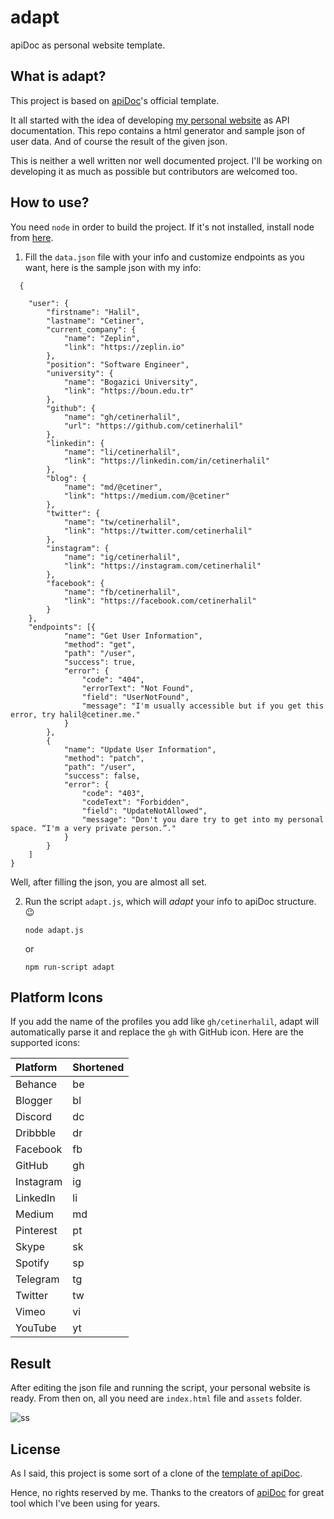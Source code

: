 # adapt
apiDoc as personal website template.

## What is adapt?

This project is based on [apiDoc](http://apidocjs.com/)'s official template.

It all started with the idea of developing [my personal website](http://halil.cetiner.me) as API documentation. This repo contains a html generator and sample json of user data. And of course the result of the given json.

This is neither a well written nor well documented project. I'll be working on developing it as much as possible but contributors are welcomed too.

## How to use?
You need `node` in order to build the project. If it's not installed, install node from [here](https://nodejs.org/en/download/).

1. Fill the `data.json` file with your info and customize endpoints as you want, here is the sample json with my info:
```
  {

    "user": {
        "firstname": "Halil",
        "lastname": "Cetiner",
        "current_company": {
            "name": "Zeplin",
            "link": "https://zeplin.io"
        },
        "position": "Software Engineer",
        "university": {
            "name": "Bogazici University",
            "link": "https://boun.edu.tr"
        },
        "github": {
            "name": "gh/cetinerhalil",
            "url": "https://github.com/cetinerhalil"
        },
        "linkedin": {
            "name": "li/cetinerhalil",
            "link": "https://linkedin.com/in/cetinerhalil"
        },
        "blog": {
            "name": "md/@cetiner",
            "link": "https://medium.com/@cetiner"
        },
        "twitter": {
            "name": "tw/cetinerhalil",
            "link": "https://twitter.com/cetinerhalil"
        },
        "instagram": {
            "name": "ig/cetinerhalil",
            "link": "https://instagram.com/cetinerhalil"
        },
        "facebook": {
            "name": "fb/cetinerhalil",
            "link": "https://facebook.com/cetinerhalil"
        }
    },
    "endpoints": [{
            "name": "Get User Information",
            "method": "get",
            "path": "/user",
            "success": true,
            "error": {
                "code": "404",
                "errorText": "Not Found",
                "field": "UserNotFound",
                "message": "I'm usually accessible but if you get this error, try halil@cetiner.me."
            }
        },
        {
            "name": "Update User Information",
            "method": "patch",
            "path": "/user",
            "success": false,
            "error": {
                "code": "403",
                "codeText": "Forbidden",
                "field": "UpdateNotAllowed",
                "message": "Don't you dare try to get into my personal space. “I'm a very private person.”."
            }
        }
    ]
}

```
Well, after filling the json, you are almost all set.

2. Run the script `adapt.js`, which will _adapt_ your info to apiDoc structure. 😉
   ```
   node adapt.js
   ```
   or
   
   ```
   npm run-script adapt
   ```

## Platform Icons

If you add the name of the profiles you add like `gh/cetinerhalil`, adapt will automatically parse it and replace the `gh` with GitHub icon. Here are the supported icons:

| Platform | Shortened |
|:-----------|:-----------|
| Behance | be |
| Blogger | bl |
| Discord | dc |
| Dribbble | dr |
| Facebook | fb |
| GitHub | gh |
| Instagram | ig |
| LinkedIn | li |
| Medium | md |
| Pinterest | pt | 
| Skype | sk |
| Spotify | sp|
| Telegram | tg |
| Twitter | tw | 
| Vimeo | vi |
| YouTube | yt |
## Result

After editing the json file and running the script, your personal website is ready. From then on, all you need are `index.html` file and `assets` folder.

![ss](https://github.com/cetinerhalil/adapt/blob/master/screenshots/ss.png)

## License

As I said, this project is some sort of a clone of the [template of apiDoc](https://github.com/apidoc/apidoc/tree/master/template).

Hence, no rights reserved by me. Thanks to the creators of [apiDoc](https://github.com/apidoc/apidoc) for great tool which I've been using for years.
